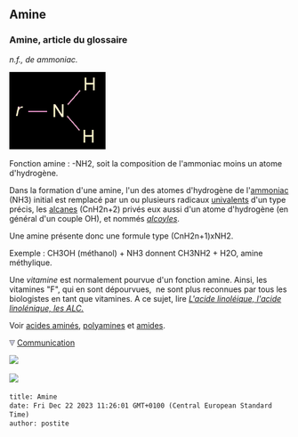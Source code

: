 ## Amine
### Amine, article du glossaire
 _n.f., de ammoniac._

![](images/amine.gif)

Fonction amine : -NH2, soit la composition de l'ammoniac moins un atome d'hydrogène.

Dans la formation d'une amine, l'un des atomes d'hydrogène de l'[ammoniac](ammoniac.html) (NH3) initial est remplacé par un ou plusieurs radicaux [univalents](valence.html) d'un type précis, les [alcanes](alcane.html) (CnH2n+2) privés eux aussi d'un atome d'hydrogène (en général d'un couple OH), et nommés _[alcoyles](alcoyle.html)_.

Une amine présente donc une formule type (CnH2n+1)xNH2.

Exemple : CH3OH (méthanol) + NH3 donnent CH3NH2 + H2O, amine méthylique.

Une _vitamine_ est normalement pourvue d'un fonction amine. Ainsi, les vitamines "F", qui en sont dépourvues,  ne sont plus reconnues par tous les biologistes en tant que vitamines. A ce sujet, lire _[L'acide linoléique, l'acide linolénique, les ALC.](linoleiquelinoleniquealc.html)_

Voir [acides aminés](acides.html#acidesamines), [polyamines](polyamine.html) et [amides](amide.html).



![](images/flechebas.gif) [Communication](http://www.artrealite.com/annonceurs.htm) 

[![](https://cbonvin.fr/sites/regie.artrealite.com/visuels/campagne1.png)](index-2.html#20131014)

![](https://cbonvin.fr/sites/regie.artrealite.com/visuels/campagne2.png)
```
title: Amine
date: Fri Dec 22 2023 11:26:01 GMT+0100 (Central European Standard Time)
author: postite
```
